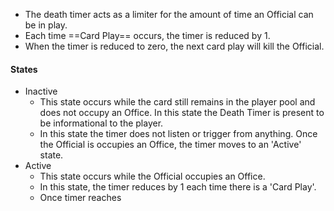 
- The death timer acts as a limiter for the amount of time an Official can be in play.
- Each time ==Card Play== occurs, the timer is reduced by 1.
- When the timer is reduced to zero, the next card play will kill the Official.


#### States
- Inactive
	- This state occurs while the card still remains in the player pool and does not occupy an Office.  In this state the Death Timer is present to be informational to the player.
	- In this state the timer does not listen or trigger from anything.  Once the Official is occupies an Office, the timer moves to an 'Active' state.
- Active
	- This state occurs while the Official occupies an Office.
	- In this state, the timer reduces by 1 each time there is a 'Card Play'.
	- Once timer reaches 